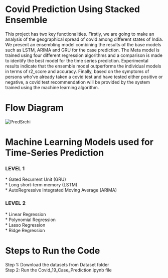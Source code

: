 # Covid Prediction Using Stacked Ensemble
This project has two key functionalities. Firstly, we are going to make an analysis of the geographical spread of covid among different states of India. We present an ensembling model combining the results of the base models such as LSTM, ARIMA and GRU for the case prediction. The Meta model is trained using four different regression algorithms and a comparison is made to identify the best model for the time series prediction. Experimental results indicate that the ensemble model outperforms the individual models in terms of r2_score and accuracy. Finally, based on the symptoms of persons who’ve already taken a covid test and have tested either positive or negative, a covid test recommendation will be provided by the system trained using the machine learning algorithm. 
# Flow Diagram 
![PredSrchi](https://user-images.githubusercontent.com/56253957/202853389-4d18ddbf-45d3-4dc6-afd3-575408cc9eb9.PNG)
# Machine Learning Models used for Time-Series Prediction
<h3>LEVEL 1 <br /></h3>
* Gated Recurrent Unit (GRU) <br />
* Long short-term memory (LSTM) <br />
* AutoRegressive Integrated Moving Average (ARIMA) <br />
<h3>LEVEL 2 <br /></h3>
* Linear Regression <br/>
* Polynomial Regression <br/>
* Lasso Regression <br/>
* Ridge Regression <br/>
<h1>Steps to Run the Code</h1>
Step 1: Download the datasets from Dataset folder <br />
Step 2: Run the Covid_19_Case_Prediction.ipynb file
